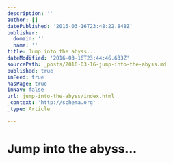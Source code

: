 ```yaml
---
description: ''
author: []
datePublished: '2016-03-16T23:48:22.848Z'
publisher:
  domain: ''
  name: ''
title: Jump into the abyss...
dateModified: '2016-03-16T23:44:46.633Z'
sourcePath: _posts/2016-03-16-jump-into-the-abyss.md
published: true
inFeed: true
hasPage: true
inNav: false
url: jump-into-the-abyss/index.html
_context: 'http://schema.org'
_type: Article

---
```

# Jump into the abyss...